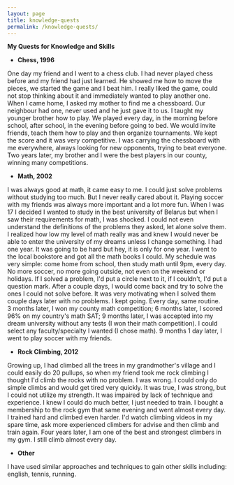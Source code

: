```yaml
---
layout: page
title: knowledge-quests
permalink: /knowledge-quests/
---
```


**My Quests for Knowledge and Skills**

* **Chess, 1996**

One day my friend and I went to a chess club. I had never played chess before and my friend had just learned. He showed me how to move the pieces,
we started the game and I beat him. I really liked the game, could not stop thinking about it and immediately wanted to play another one. When 
I came home, I asked my mother to find me a chessboard. Our neighbour had one, never used and he just gave it to us. I taught my younger brother 
how to play. We played every day, in the morning before school, after school, in the evening before going to bed. We would invite friends, teach 
them how to play and then organize tournaments. We kept the score and it was very competitive. I was carrying the chessboard with me everywhere, 
always looking for new opponents, trying to beat everyone. Two years later, my brother and I were the best players in our county, winning many competitions.

* **Math, 2002**

I was always good at math, it came easy to me. I could just solve problems without studying too much. But I never really cared about it. Playing
soccer with my friends was always more important and a lot more fun. When I was 17 I decided I wanted to study in the best university of Belarus but when I saw their 
requirements for math, I was shocked. I could not even understand the definitions of the problems they asked, let alone solve them. I realized
how low my level of math really was and knew I would never be able to enter the university of my dreams unless I change something. I had one year. It was going to be hard but hey, 
it is only for one year. I went to the local bookstore and got all the math books I could. My schedule was very simple: come home from school, then study math until 9pm, every day. 
No more soccer, no more going outside, not even on the weekend or holidays.  If I solved a problem, I'd put a circle next to it, if I couldn't, I'd put a question mark. 
After a couple days, I would come back and try to solve the ones I could not solve before. It was very motivating when I solved them couple days later with no problems. 
I kept going. Every day, same routine.<br/>
3 months later, I won my county math competition; 6 months later, I scored 96% on my country's math SAT; 9 months later, I was accepted 
into my dream university without any tests (I won their math competition). I could select any faculty/specialty I wanted (I chose math). 9 months 1 day later, I went to
play soccer with my friends.

* **Rock Climbing, 2012**

Growing up, I had climbed all the trees in my grandmother's village and I could easily do 20 pullups, so when my friend took me rock climbing I thought I'd climb the rocks with no problem. I was wrong. 
I could only do simple climbs and would get tired very quickly. It was true, I was strong, but I could not utilize my strength. It was impaired by lack of technique and experience. 
I knew I could do much better, I just needed to train. I bought a membership to the rock gym that same evening and went almost every day. I trained hard and climbed even harder. 
I'd watch climbing videos in my spare time, ask more experienced climbers for advise and then climb and train again. Four years later, I am one of the best and strongest climbers in my gym. 
I still climb almost every day.<br/>

* **Other**

I have used similar approaches and techniques to gain other skills including: english, tennis, running.

